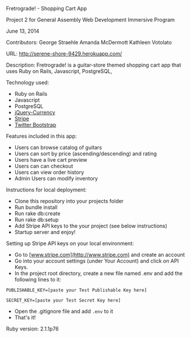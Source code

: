 Fretrograde! - Shopping Cart App

Project 2 for General Assembly Web Development Immersive Program

June 13, 2014

Contributors:
George Straehle
Amanda McDermott
Kathleen Votolato

URL:  http://serene-shore-9429.herokuapp.com/

Description: Fretrograde! is a guitar-store themed shopping cart app that uses Ruby on Rails, Javascript, PostgreSQL,

Technology used:
- Ruby on Rails
- Javascript
- PostgreSQL
- [jQuery-Currency](https://github.com/gilbitron/jQuery-Currency)
- [Stripe](https://github.com/stripe/stripe-ruby)
- [Twitter Bootstrap](http://getbootstrap.com/)


Features included in this app:
- Users can browse catalog of guitars
- Users can sort by price (ascending/descending) and rating
- Users have a live cart preview
- Users can can checkout
- Users can view order history
- Admin Users can modify inventory


Instructions for local deployment:
- Clone this repository into your projects folder
- Run bundle install
- Run rake db:create
- Run rake db:setup
- Add Stripe API keys to the your project (see below instructions)
- Startup server and enjoy!

Setting up Stripe API keys on your local environment:
- Go to [www.stripe.com](http://www.stripe.com) and create an account
- Go into your account settings (under Your Account) and click on API Keys.
- In the project root directory, create a new file named .env and add the following lines to it:

`PUBLISHABLE_KEY=[paste your Test Publishable Key here]`

`SECRET_KEY=[paste your Test Secret Key here]`

- Open the .gitignore file and add `.env` to it
- That's it!

Ruby version: 2.1.1p76
